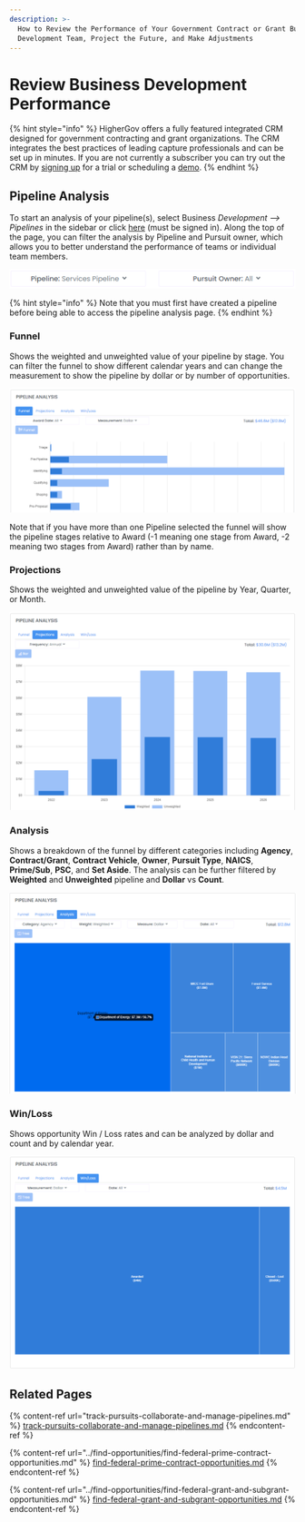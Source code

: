 ```yaml
---
description: >-
  How to Review the Performance of Your Government Contract or Grant Business
  Development Team, Project the Future, and Make Adjustments
---
```


# Review Business Development Performance

{% hint style="info" %}
HigherGov offers a fully featured integrated CRM designed for government contracting and grant organizations.  The CRM integrates the best practices of leading capture professionals and can be set up in minutes.  If you are not currently a subscriber you can try out the CRM by [signing up](https://www.highergov.com/signup/) for a trial or scheduling a [demo](https://www.highergov.com/demo/).&#x20;
{% endhint %}

## Pipeline Analysis

To start an analysis of your pipeline(s), select Business _Development --> Pipelines_ in the sidebar or click [here](https://www.highergov.com/pipeline/) (must be signed in).  Along the top of the page, you can filter the analysis by Pipeline and Pursuit owner, which allows you to better understand the performance of teams or individual team members. &#x20;

<div align="left">

<img src="../.gitbook/assets/top.png" alt="">

</div>

{% hint style="info" %}
Note that you must first have created a pipeline before being able to access the pipeline analysis page.
{% endhint %}

### Funnel

Shows the weighted and unweighted value of your pipeline by stage.  You can filter the funnel to show different calendar years and can change the measurement to show the pipeline by dollar or by number of opportunities. &#x20;

![](../.gitbook/assets/Funnel.png)



Note that if you have more than one Pipeline selected the funnel will show the pipeline stages relative to Award (-1 meaning one stage from Award, -2 meaning two stages from Award) rather than by name.&#x20;

### Projections

Shows the weighted and unweighted value of the pipeline by Year, Quarter, or Month.

![](../.gitbook/assets/projections.png)

### Analysis

Shows a breakdown of the funnel by different categories including **Agency**, **Contract/Grant**, **Contract Vehicle**, **Owner**, **Pursuit Type**, **NAICS**, **Prime/Sub**, **PSC**, and **Set Aside**.  The analysis can be further filtered by **Weighted** and **Unweighted** pipeline and **Dollar** vs **Count**.

![](<../.gitbook/assets/pipeline analysis.png>)

### Win/Loss

Shows opportunity Win / Loss rates and can be analyzed by dollar and count and by calendar year.

![](../.gitbook/assets/win-loss.png)

## Related Pages

{% content-ref url="track-pursuits-collaborate-and-manage-pipelines.md" %}
[track-pursuits-collaborate-and-manage-pipelines.md](track-pursuits-collaborate-and-manage-pipelines.md)
{% endcontent-ref %}

{% content-ref url="../find-opportunities/find-federal-prime-contract-opportunities.md" %}
[find-federal-prime-contract-opportunities.md](../find-opportunities/find-federal-prime-contract-opportunities.md)
{% endcontent-ref %}

{% content-ref url="../find-opportunities/find-federal-grant-and-subgrant-opportunities.md" %}
[find-federal-grant-and-subgrant-opportunities.md](../find-opportunities/find-federal-grant-and-subgrant-opportunities.md)
{% endcontent-ref %}
